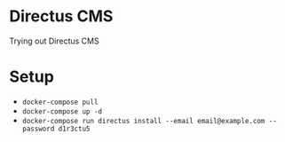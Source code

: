 # Directus CMS

Trying out Directus CMS

# Setup
- `docker-compose pull`
- `docker-compose up -d`
- `docker-compose run directus install --email email@example.com --password d1r3ctu5`
